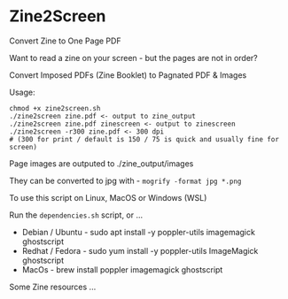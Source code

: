 # Zine2Screen
Convert Zine to One Page PDF

Want to read a zine on your screen - but the pages are not in order?

Convert Imposed PDFs (Zine Booklet) to Pagnated PDF & Images

Usage:
```
chmod +x zine2screen.sh
./zine2screen zine.pdf <- output to zine_output
./zine2screen zine.pdf zinescreen <- output to zinescreen
./zine2screen -r300 zine.pdf <- 300 dpi
# (300 for print / default is 150 / 75 is quick and usually fine for screen)
```

Page images are outputed to ./zine_output/images

They can be converted to jpg with -
`mogrify -format jpg *.png`

To use this script on Linux, MacOS or Windows (WSL)

Run the `dependencies.sh` script, or ...

* Debian / Ubuntu - sudo apt install -y poppler-utils imagemagick ghostscript
* Redhat / Fedora - sudo yum install -y poppler-utils ImageMagick ghostscript
* MacOs - brew install poppler imagemagick ghostscript

Some Zine resources ...
